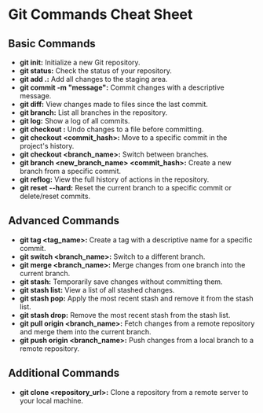 # Git Commands Cheat Sheet

## Basic Commands

- **git init:** Initialize a new Git repository.
- **git status:** Check the status of your repository.
- **git add .:** Add all changes to the staging area.
- **git commit -m "message":** Commit changes with a descriptive message.
- **git diff:** View changes made to files since the last commit.
- **git branch:** List all branches in the repository.
- **git log:** Show a log of all commits.
- **git checkout <file>:** Undo changes to a file before committing.
- **git checkout <commit_hash>:** Move to a specific commit in the project's history.
- **git checkout <branch_name>:** Switch between branches.
- **git branch <new_branch_name> <commit_hash>:** Create a new branch from a specific commit.
- **git reflog:** View the full history of actions in the repository.
- **git reset --hard:** Reset the current branch to a specific commit or delete/reset commits.

## Advanced Commands

- **git tag <tag_name>:** Create a tag with a descriptive name for a specific commit.
- **git switch <branch_name>:** Switch to a different branch.
- **git merge <branch_name>:** Merge changes from one branch into the current branch.
- **git stash:** Temporarily save changes without committing them.
- **git stash list:** View a list of all stashed changes.
- **git stash pop:** Apply the most recent stash and remove it from the stash list.
- **git stash drop:** Remove the most recent stash from the stash list.
- **git pull origin <branch_name>:** Fetch changes from a remote repository and merge them into the current branch.
- **git push origin <branch_name>:** Push changes from a local branch to a remote repository.

## Additional Commands

- **git clone <repository_url>:** Clone a repository from a remote server to your local machine.

